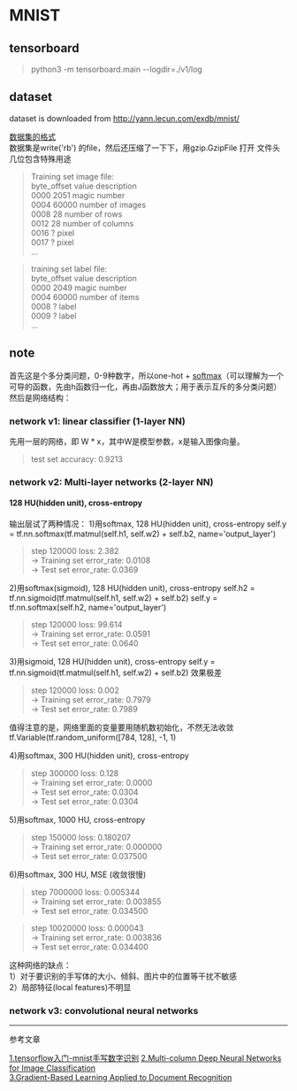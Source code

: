 # MNIST

## tensorboard
> python3 -m tensorboard.main --logdir=./v1/log

## dataset
dataset is downloaded from http://yann.lecun.com/exdb/mnist/

[数据集的格式](https://blog.csdn.net/wspba/article/details/54311566)  
数据集是write('rb') 的file，然后还压缩了一下下，用gzip.GzipFile 打开
文件头几位包含特殊用途  

>Training set image file:  
byte_offset value  description  
0000        2051   magic number  
0004        60000  number of images  
0008        28     number of rows  
0012        28     number of columns  
0016        ?      pixel  
0017        ?      pixel  
...

>training set label file:  
byte_offset value  description  
0000        2049   magic number  
0004        60000  number of items  
0008        ?      label  
0009        ?      label  
...

## note

首先这是个多分类问题，0-9种数字，所以one-hot + [softmax](http://ufldl.stanford.edu/wiki/index.php/Softmax%E5%9B%9E%E5%BD%92)（可以理解为一个可导的函数，先由h函数归一化，再由J函数放大；用于表示互斥的多分类问题）  
然后是网络结构：

### network v1: linear classifier (1-layer NN)

先用一层的网络，即 W * x，其中W是模型参数，x是输入图像向量。
> test set accuracy: 0.9213

### network v2: Multi-layer networks (2-layer NN)

#### 128 HU(hidden unit), cross-entropy
输出层试了两种情况：
1)用softmax, 128 HU(hidden unit), cross-entropy
self.y = tf.nn.softmax(tf.matmul(self.h1, self.w2) + self.b2, name='output_layer')
>step 120000 loss: 2.382  
>     -> Training set error_rate: 0.0108  
>     -> Test set error_rate: 0.0369  

2)用softmax(sigmoid), 128 HU(hidden unit), cross-entropy
self.h2 = tf.nn.sigmoid(tf.matmul(self.h1, self.w2) + self.b2)
self.y = tf.nn.softmax(self.h2, name='output_layer')
>step 120000 loss: 99.614  
     -> Training set error_rate: 0.0591  
     -> Test set error_rate: 0.0640  

3)用sigmoid, 128 HU(hidden unit), cross-entropy
self.y = tf.nn.sigmoid(tf.matmul(self.h1, self.w2) + self.b2)
效果极差
> step 120000 loss: 0.002  
     -> Training set error_rate: 0.7979  
     -> Test set error_rate: 0.7989  

值得注意的是，网络里面的变量要用随机数初始化，不然无法收敛
tf.Variable(tf.random_uniform([784, 128], -1, 1)  

4)用softmax, 300 HU(hidden unit), cross-entropy
> step 300000 loss: 0.128  
     -> Training set error_rate: 0.0000  
     -> Test set error_rate: 0.0304  
     -> Test set error_rate: 0.0304  

5)用softmax, 1000 HU, cross-entropy
> step 150000 loss: 0.180207  
     -> Training set error_rate: 0.000000  
     -> Test set error_rate: 0.037500  

6)用softmax, 300 HU, MSE (收敛很慢)
> step 7000000 loss: 0.005344  
     -> Training set error_rate: 0.003855  
     -> Test set error_rate: 0.034500  
     
> step 10020000 loss: 0.000043  
     -> Training set error_rate: 0.003836  
     -> Test set error_rate: 0.034400  

这种网络的缺点：  
1）对于要识别的手写体的大小、倾斜、图片中的位置等干扰不敏感  
2）局部特征(local features)不明显  

### network v3: convolutional neural networks





---

参考文章

[1.tensorflow入门-mnist手写数字识别](https://geektutu.com/post/tensorflow-mnist-simplest.html)
[2.Multi-column Deep Neural Networks for Image Classification](https://arxiv.org/pdf/1202.2745.pdf)  
[3.Gradient-Based Learning Applied to Document Recognition](http://yann.lecun.com/exdb/publis/pdf/lecun-98.pdf)